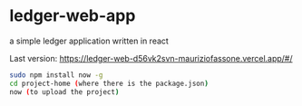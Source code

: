 # ledger-web-app
a simple ledger application written in react 

Last version: https://ledger-web-d56vk2svn-mauriziofassone.vercel.app/#/

```bash
sudo npm install now -g
cd project-home (where there is the package.json) 
now (to upload the project)
``` 


